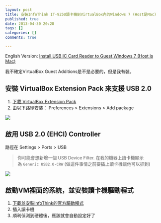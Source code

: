 ```yaml
---
layout: post
title: 安裝InfoThink IT-925U讀卡機到VirtualBox內的Windows 7 (Host是Mac)
published: true
date: 2013-04-30 20:28
tags: []
categories: []
comments: true

---
```

English Version: [Install USB IC Card Reader to Guest Windows 7 (Host is Mac)](/posts/1689-install-usb-ic-card-reader-to-guest-window)

我不確定VirtualBox Guest Additions是不是必要的，但是我有裝。  
  

## 安裝 VirtualBox Extension Pack 來支援 USB 2.0

1. [下載 VirtualBox Extension Pack][1]
2. 由以下路徑安裝： Preferences > Extensions > Add package

[![][2]][3]

  

## 啟用 USB 2.0 (EHCI) Controller

  
路徑在 Settings > Ports > USB  
  

> 你可能會想新增一個 USB Device Filter. 在我的機器上讀卡機顯示為 `Generic USB2.0-CRW` (做這件事情之前要插上讀卡機讓他可以抓到) 
> 

  

[![][4]][5]  
  

## 啟動VM裡面的系統，並安裝讀卡機驅動程式

  

1. [下載並安裝InfoThink的官方驅動程式][6]
2. 插入讀卡機
3. 順利偵測到硬體後，應該就會自動設定好了



[1]: https://www.virtualbox.org/wiki/Downloads
[2]: http://1.bp.blogspot.com/-VORbL0ki678/UYD7KzesLwI/AAAAAAAABL8/uqu_xnLansM/s640/install_extensions.png
[3]: http://1.bp.blogspot.com/-VORbL0ki678/UYD7KzesLwI/AAAAAAAABL8/uqu_xnLansM/s1600/install_extensions.png
[4]: http://1.bp.blogspot.com/-UAn2Zl0ue8s/UYD7Gua60QI/AAAAAAAABL0/UYBA-m0NkCs/s640/enable_usb_2.png
[5]: http://1.bp.blogspot.com/-UAn2Zl0ue8s/UYD7Gua60QI/AAAAAAAABL0/UYBA-m0NkCs/s1600/enable_usb_2.png
[6]: http://www.ittec.com.tw/download.htm